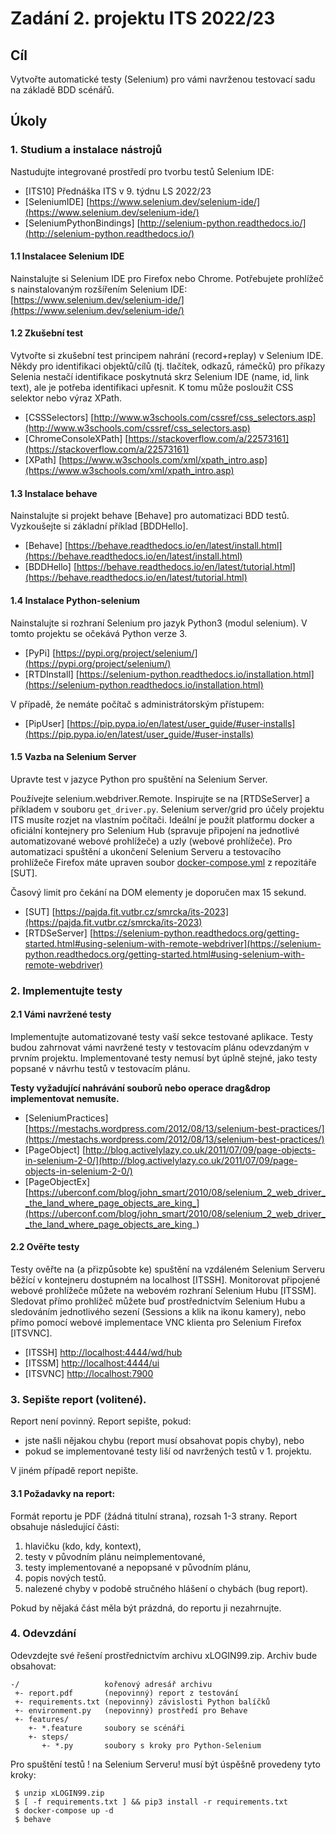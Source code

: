 # Zadání 2. projektu ITS 2022/23


## Cíl

Vytvořte automatické testy (Selenium) pro vámi navrženou testovací sadu na základě BDD scénářů.

## Úkoly

### 1. Studium a instalace nástrojů

Nastudujte integrované prostředí pro tvorbu testů Selenium IDE:

- [ITS10] Přednáška ITS v 9. týdnu LS 2022/23
- [SeleniumIDE] [https://www.selenium.dev/selenium-ide/](https://www.selenium.dev/selenium-ide/)
- [SeleniumPythonBindings] [http://selenium-python.readthedocs.io/](http://selenium-python.readthedocs.io/)

#### 1.1 Instalacee Selenium IDE

Nainstalujte si Selenium IDE pro Firefox nebo Chrome. Potřebujete prohlížeč s nainstalovaným rozšířením Selenium IDE: [https://www.selenium.dev/selenium-ide/](https://www.selenium.dev/selenium-ide/)

#### 1.2 Zkušební test

Vytvořte si zkušební test principem nahrání (record+replay) v Selenium IDE. Někdy pro identifikaci objektů/cílů (tj. tlačítek, odkazů, rámečků) pro příkazy Selenia nestačí identifikace poskytnutá skrz Selenium IDE (name, id, link text), ale je potřeba identifikaci upřesnit. K tomu může posloužit CSS selektor nebo výraz XPath.

- [CSSSelectors] [http://www.w3schools.com/cssref/css_selectors.asp](http://www.w3schools.com/cssref/css_selectors.asp)
- [ChromeConsoleXPath] [https://stackoverflow.com/a/22573161](https://stackoverflow.com/a/22573161)
- [XPath] [https://www.w3schools.com/xml/xpath_intro.asp](https://www.w3schools.com/xml/xpath_intro.asp)

#### 1.3 Instalace behave

Nainstalujte si projekt behave [Behave] pro automatizaci BDD testů. Vyzkoušejte si základní příklad [BDDHello].

- [Behave] [https://behave.readthedocs.io/en/latest/install.html](https://behave.readthedocs.io/en/latest/install.html)
- [BDDHello] [https://behave.readthedocs.io/en/latest/tutorial.html](https://behave.readthedocs.io/en/latest/tutorial.html)

#### 1.4 Instalace Python-selenium

Nainstalujte si rozhraní Selenium pro jazyk Python3 (modul selenium). V tomto projektu se očekává Python verze 3.

- [PyPi] [https://pypi.org/project/selenium/](https://pypi.org/project/selenium/)
- [RTDInstall] [https://selenium-python.readthedocs.io/installation.html](https://selenium-python.readthedocs.io/installation.html)

V případě, že nemáte počítač s administrátorským přístupem:

- [PipUser] [https://pip.pypa.io/en/latest/user_guide/#user-installs](https://pip.pypa.io/en/latest/user_guide/#user-installs)

#### 1.5 Vazba na Selenium Server

Upravte test v jazyce Python pro spuštění na Selenium Server.

Používejte selenium.webdriver.Remote. Inspirujte se na [RTDSeServer] a příkladem v souboru `get_driver.py`. Selenium server/grid pro účely projektu ITS musíte rozjet na vlastním počítači. Ideální je použít platformu docker a oficiální kontejnery pro Selenium Hub (spravuje připojení na jednotlivé automatizované webové prohlížeče) a uzly (webové prohlížeče). Pro automatizaci spuštění a ukončení Selenium Serveru a testovacího prohlížeče Firefox máte upraven soubor [docker-compose.yml](https://pajda.fit.vutbr.cz/smrcka/its-2023/-/blob/master/projekt2/docker-compose.yml) z repozitáře [SUT].

Časový limit pro čekání na DOM elementy je doporučen max 15 sekund.

- [SUT] [https://pajda.fit.vutbr.cz/smrcka/its-2023](https://pajda.fit.vutbr.cz/smrcka/its-2023)
- [RTDSeServer] [https://selenium-python.readthedocs.org/getting-started.html#using-selenium-with-remote-webdriver](https://selenium-python.readthedocs.org/getting-started.html#using-selenium-with-remote-webdriver)

### 2. Implementujte testy

#### 2.1 Vámi navržené testy

Implementujte automatizované testy vaší sekce testované aplikace. Testy budou zahrnovat vámi navržené testy v testovacím plánu odevzdaným v prvním projektu. Implementované testy nemusí byt úplně stejné, jako testy popsané v návrhu testů v testovacím plánu.

**Testy vyžadující nahrávání souborů nebo operace drag&drop implementovat nemusíte.**

- [SeleniumPractices] [https://mestachs.wordpress.com/2012/08/13/selenium-best-practices/](https://mestachs.wordpress.com/2012/08/13/selenium-best-practices/)
- [PageObject] [http://blog.activelylazy.co.uk/2011/07/09/page-objects-in-selenium-2-0/](http://blog.activelylazy.co.uk/2011/07/09/page-objects-in-selenium-2-0/)
- [PageObjectEx] [https://uberconf.com/blog/john_smart/2010/08/selenium_2_web_driver__the_land_where_page_objects_are_king_](https://uberconf.com/blog/john_smart/2010/08/selenium_2_web_driver__the_land_where_page_objects_are_king_)

#### 2.2 Ověřte testy

Testy ověřte na (a přizpůsobte ke) spuštění na vzdáleném Selenium Serveru běžící v kontejneru dostupném na localhost [ITSSH]. Monitorovat připojené webové prohlížeče můžete na webovém rozhraní Selenium Hubu [ITSSM]. Sledovat přímo prohlížeč můžete buď prostřednictvím Selenium Hubu a sledováním jednotlivého sezení (Sessions a klik na ikonu kamery), nebo přímo pomocí webové implementace VNC klienta pro Selenium Firefox [ITSVNC].

- [ITSSH] [http://localhost:4444/wd/hub](http://localhost:4444/wd/hub)
- [ITSSM] [http://localhost:4444/ui](http://localhost:4444/ui)
- [ITSVNC] [http://localhost:7900](http://localhost:7900)

### 3. Sepište report (volitené).

Report není povinný. Report sepište, pokud:

* jste našli nějakou chybu (report musí obsahovat popis chyby), nebo
* pokud se implementované testy liší od navržených testů v 1. projektu.

V jiném případě report nepište.

#### 3.1 Požadavky na report:

Formát reportu je PDF (žádná titulní strana), rozsah 1-3 strany. Report obsahuje následující části:

1. hlavičku (kdo, kdy, kontext),
2. testy v původním plánu neimplementované,
3. testy implementované a nepopsané v původním plánu,
4. popis nových testů.
5. nalezené chyby v podobě stručného hlášení o chybách (bug report).

Pokud by nějaká část měla být prázdná, do reportu ji nezahrnujte.

### 4. Odevzdání

Odevzdejte své řešení prostřednictvím archivu xLOGIN99.zip. Archiv bude obsahovat:

    -/                   kořenový adresář archivu
     +- report.pdf       (nepovinný) report z testování
     +- requirements.txt (nepovinný) závislosti Python balíčků
     +- environment.py   (nepovinný) prostředí pro Behave
     +- features/
        +- *.feature     soubory se scénáři
        +- steps/
           +- *.py       soubory s kroky pro Python-Selenium


Pro spuštění testů ! na Selenium Serveru! musí být úspěšně provedeny tyto kroky:


     $ unzip xLOGIN99.zip
     $ [ -f requirements.txt ] && pip3 install -r requirements.txt
     $ docker-compose up -d
     $ behave
